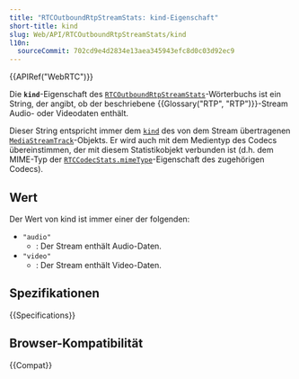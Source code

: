 ```yaml
---
title: "RTCOutboundRtpStreamStats: kind-Eigenschaft"
short-title: kind
slug: Web/API/RTCOutboundRtpStreamStats/kind
l10n:
  sourceCommit: 702cd9e4d2834e13aea345943efc8d0c03d92ec9
---
```


{{APIRef("WebRTC")}}

Die **`kind`**-Eigenschaft des [`RTCOutboundRtpStreamStats`](/de/docs/Web/API/RTCOutboundRtpStreamStats)-Wörterbuchs ist ein String, der angibt, ob der beschriebene {{Glossary("RTP", "RTP")}}-Stream Audio- oder Videodaten enthält.

Dieser String entspricht immer dem [`kind`](/de/docs/Web/API/MediaStreamTrack/kind) des von dem Stream übertragenen [`MediaStreamTrack`](/de/docs/Web/API/MediaStreamTrack)-Objekts. Er wird auch mit dem Medientyp des Codecs übereinstimmen, der mit diesem Statistikobjekt verbunden ist (d.h. dem MIME-Typ der [`RTCCodecStats.mimeType`](/de/docs/Web/API/RTCCodecStats/mimeType)-Eigenschaft des zugehörigen Codecs).

## Wert

Der Wert von kind ist immer einer der folgenden:

- `"audio"`
  - : Der Stream enthält Audio-Daten.
- `"video"`
  - : Der Stream enthält Video-Daten.

## Spezifikationen

{{Specifications}}

## Browser-Kompatibilität

{{Compat}}
